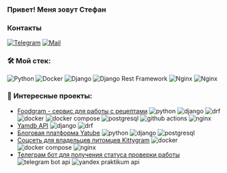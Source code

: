 ### Привет! Меня зовут Стефан

### Контакты 

[![Telegram](https://img.shields.io/badge/Telegram-orange?logo=telegram&logoColor=white)](https://t.me/butleger23) [![Mail](https://img.shields.io/badge/Email-red?logo=gmail&logoColor=white)](mailto:stefanmaximenko@yandex.ru)

### &#128736; Мой стек:

![Python](https://img.shields.io/badge/python-3670A0?style=for-the-badge&logo=python&logoColor=ffdd54)
![Docker](https://img.shields.io/badge/typescript-%23007ACC.svg?style=for-the-badge&logo=typescript&logoColor=white)
![Django](https://img.shields.io/badge/Django-092E20?style=for-the-badge&logo=django&logoColor=green)
![Django Rest Framework](https://img.shields.io/badge/django--rest--framework-blue?style=for-the-badge&labelColor=333333&logo=django&logoColor=white&color=blue)
![Nginx](https://img.shields.io/badge/Nginx-009639?logo=nginx&logoColor=white&style=for-the-badge)
![Nginx](https://img.shields.io/badge/postgresql-4169e1?style=for-the-badge&logo=postgresql&logoColor=white)

### &#127875; Интересные проекты:
- [Foodgram - сервис для работы с рецептами](https://github.com/butleger23/foodgram) <img src="https://img.shields.io/badge/python-3670A0?style=for-the-badge&logo=python&logoColor=ffdd54" alt="python" title="python"/> <img src="https://img.shields.io/badge/Django-092E20?style=for-the-badge&logo=django&logoColor=green" alt="django" title="django"/> <img src="https://img.shields.io/badge/Django%20REST%20Framework-red?style=for-the-badge&logo=django&logoColor=white" alt="drf" title="drf"/> <img src="https://img.shields.io/badge/docker-257bd6?style=for-the-badge&logo=docker&logoColor=white" alt="docker" title="docker"/> <img src="https://img.shields.io/badge/Docker%20Compose-2496ED?style=for-the-badge&logo=docker&logoColor=white" alt="docker compose" title="docker compose"/> <img src="https://img.shields.io/badge/postgresql-4169e1?style=for-the-badge&logo=postgresql&logoColor=white" alt="postgresql" title="postgresql"/> <img src="https://img.shields.io/badge/GitHub%20Actions-2088FF?logo=githubactions&logoColor=fff&style=for-the-badge" alt="github actions" title="github actions"/> <img src="https://img.shields.io/badge/Nginx-009639?logo=nginx&logoColor=white&style=for-the-badge" alt="nginx" title="nginx"/> 
- [Yamdb API](https://github.com/butleger23/api_yamdb) <img src="https://img.shields.io/badge/Django-092E20?style=for-the-badge&logo=django&logoColor=green" alt="django" title="django"/> <img src="https://img.shields.io/badge/Django%20REST%20Framework-red?style=for-the-badge&logo=django&logoColor=white" alt="drf" title="drf"/>
- [Блоговая платформа Yatube](https://github.com/butleger23/api_final_yatube) <img src="https://img.shields.io/badge/python-3670A0?style=for-the-badge&logo=python&logoColor=ffdd54" alt="python" title="python"/> <img src="https://img.shields.io/badge/Django-092E20?style=for-the-badge&logo=django&logoColor=green" alt="django" title="django"/> <img src="https://img.shields.io/badge/postgresql-4169e1?style=for-the-badge&logo=postgresql&logoColor=white" alt="postgresql" title="postgresql"/>
- [Соцсеть для владельцев питомцев Kittygram](https://github.com/butleger23/kittygram_final) <img src="https://img.shields.io/badge/docker-257bd6?style=for-the-badge&logo=docker&logoColor=white" alt="docker" title="docker"/> <img src="https://img.shields.io/badge/Docker%20Compose-2496ED?style=for-the-badge&logo=docker&logoColor=white" alt="docker compose" title="docker compose"/> <img src="https://img.shields.io/badge/Nginx-009639?logo=nginx&logoColor=white&style=for-the-badge" alt="nginx" title="nginx"/>
- [Телеграм бот для получения статуса проверки работы](https://github.com/butleger23/homework_bot) <img src="https://img.shields.io/badge/Telegram%20Bot%20API-blue?style=for-the-badge" alt="telegram bot api" title="telegram bot api"/> <img src="https://img.shields.io/badge/Yandex%20Praktikum%20API-yellow?style=for-the-badge" alt="yandex praktikum api" title="yandex praktikum api"/>
